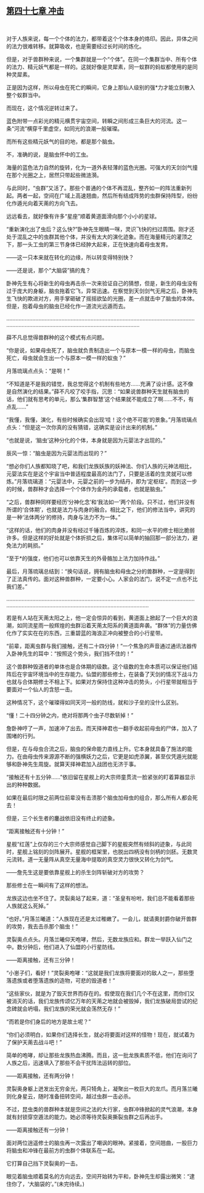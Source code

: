 ## [第四十七章 冲击](https://www.xxbiquge.com/11_11207/9114422.html)
﻿

  对于人族来说，每一个个体的法力，都带着这个个体本身的烙印。因此，异体之间的法力很难转移。就算吸收，也是需要经过长时间的炼化。

  但是，对于兽群种来说，一个集群就是一个“个体”。在同一个集群当中、所有个体的法力、精元妖气都是一样的。这就好像是灵犀素，同一蚁群的蚂蚁都使用的是同种灵犀素。

  正是因为这样，所以母虫在死亡的瞬间，它身上那仙人级别的强*力才能立刻散入整个蚁群当中。

  而现在，这个情况逆转过来了。

  蓝色附带一点彩光的精元横贯宇宙空间，转瞬之间形成三条巨大的河流。这一条“河流”横穿千里虚空，如同光的浪潮一般璀璨。

  而所有这些精元妖气的目的地，都是那个脑虫。

  不，准确的说，是脑虫怀中的工虫。

  海量的蓝色法力自然的旋转，化为一道外表轻薄的蓝色光圈。可强大的天剑剑气撞在那个光圈之上，居然只带起些微涟漪。

  与此同时，“虫群”又活了。那些个普通的个体不再混乱，整齐如一的阵法重新列起。两者一起，空间在广域上高速翘曲，然后所有结成阵势的虫群保持阵型，纷纷化作遁光向着天萳的方向飞去。

  远远看去，就好像有许多“星座”顺着黄道面滑向那个小小的星球。

  “重新演化出了虫后？这么快?”卧神先生眼睛一咪，灵识飞快的扫过周围。刚才还处于混乱之中的虫群其他个体，并没有太大的演化迹象。而在海量精元的灌顶之下，那一头工虫的第三节身体已经肿大起来，正在快速向着母虫发育。

  ——这一只本来就在转化的边缘，所以转变得特别快？

  ——还是说，那个”大脑袋”搞的鬼？

  卧神先生有心将新生的母虫再击杀一次来验证自己的猜想，但是，新生的母虫没有过于庞大的身躯，脑虫拖着它飞，异常迅速。在察觉到天剑剑气无用之后，卧神先生飞快的欺进对方，用手掌砸破了摇摇欲坠的光圈，差一点就击中了脑虫的本体。但是，抱着母虫的脑虫已经化作一道流光远遁而去。

  …………………………………………………………………………………………………………………………………………………………………………………………

  薛不凡总觉得兽群种的这个模式有点问题。

  “你是说，如果母虫死了，脑虫就负责制造出一个与原本一模一样的母虫，而脑虫死亡，母虫就会生出一个与原本一模一样的蚁虫？”

  月落琉璃点点头：“是啊！”

  “不知道是不是我的错觉，我总觉得这个机制有些地方……充满了设计感。这不像是自然演化的结果。”薛不凡咬了咬手指，沉思：“如果说兽群种天生就有脑虫的话，他们就有思考的单元，那么‘集群智慧’这个结果就不能成立了啊……不不，有点乱……”

  “我懂，我懂，演化，有些时候确实会出现‘哇！这个绝不可能’的景象。”月落琉璃点点头：“但是这一次你真的没有猜错，这确实是设计出来的机制。”

  “也就是说，‘脑虫’这种分化的个体，本身就是因为元婴法才出现的。”

  辰风一惊：“脑虫是因为元婴法而出现的？”

  “想必你们人族都知晓了吧，和我们龙族妖族的妖神法、你们人族的元神法相比，元婴法实在是这个宇宙当中普适程度最高的法门了，只要是活着的生灵就可以修炼。”月落琉璃道：“元婴法中，元婴之前的一步为结丹，即为‘定枢纽’。而到这一步的时候，兽群种才会选择一个个体作为金丹的承载者，也就是脑虫。”

  “之后，兽群种同样要经历‘分神化念’和‘我法如一’两个阶段。只不过，他们并没有所谓的‘合体期’，也就是法力与肉身的融合。相比之下，他们的修法当中，讲究的是一种‘法体两分’的修持，肉身与法力不为一体。”

  “这样的话，他们的肉身并没有经过千锤百炼的淬炼，和同一水平的修士相比脆弱许多。但是这样的好处就是个体折损之后，集体可以简单的抽回那一部分法力，避免法力的耗损。”

  “至于*的强度，他们也可以依靠天生的外骨骼加上法力加持作战。”

  最后，月落琉璃总结到：“换句话说，拥有脑虫和母虫之分的兽群种，一定是得到了正法真传的。面对这种兽群种，一定要小心。人家会的法门，说不定一点也不比我们差。”

  ………………………………………………………………………………………………………………………………………………………………………………………………

  若是有人站在天萳太阳之上，他一定会惊异的看到，黄道面上掀起了一个巨大的浪潮，如同流星雨一般辉煌的虫群沿着天萳太阳系的黄道面奔袭。“群体”的力量仿佛化作了实实在在的东西，三重碧蓝的海浪正冲向被整合的小行星带。

  “前辈，距离虫群与我们接触，还有二十四分钟！”一个焦急的声音通过通讯法器传入卧神先生的耳中：“按照这个势头，我们挡不住的！”

  这个兽群种毁道者的单体也是合体期的级数。这个级数的生命本质可以保证他们结阵后在宇宙环境当中的生存能力。仙盟的那些修士，在装备了天剑的情况下战斗力也就与合体期修士不相上下。如果对方保持住这种冲击的势头，小行星带就相当于要面对一个仙人的含怒一击。

  这种情况下，这个璀璨得如同天河一般的防线，就和沙子垒的没什么区别。

  “懂！二十四分钟之内，绝对将那两个虫子尽数斩掉！”

  詹卧神哼了一声，加速冲了出去。而天择神君也一翻手收起前母虫的尸体，加入了围堵的行列。

  但是，在与母虫合流之后，脑虫的保命能力直线上升。它本身就具备了施法的能力。在由母虫传来源源不断的强横妖力之后，它更是如虎添翼，甚至仅凭遁光就能够和卧神先生周旋。就算天择神君加入战团也无济于事。

  “接触还有十五分钟……”依旧留在星舰上的大宗师童贯流一脸紧张的盯着算器显示出的种种数据。

  如果在最后时限之前两位前辈没有击溃那个脑虫加母虫的组合，那么所有人都会死去！

  但是，三个长生者的鏖战依旧没有终止的迹象。

  “距离接触还有十分钟！”

  星舰“红莲”上仅存的三个大宗师感觉自己脚下的星舰突然有倾斜的迹象，与此同时，星舰上铭刻的剑阵展开。星舰的框架里，也脱出四柄没有剑柄的剑胚。无数灵元流转。道一无量阵从真空无量海中提取的真空灵力很快又转化为剑气。

  ——詹先生这是要依靠星舰上的杀生剑阵斩破对方的攻势？

  那些修士在一瞬间有了这样的想法。

  龙族这边也坐不住了。灵裂奥站了起来，道：“圣皇有吩咐，我们总不能看着那些人族就这么死掉。”

  “也好。”月落兰曦道：“人族现在还是太过稚嫩了。一会儿，就请奧封爵你破开兽群的攻势，我去击杀那个脑虫！”

  灵裂奥点点头。月落兰曦仰天咆哮，然后，无数龙族应和。群龙一举跃入仙门之中。数分钟后，他们进入了仙盟的小行星防线。

  ——距离接触，还有三分钟！

  “小崽子们，看好！”灵裂奥咆哮：“这就是我们龙族将要面对的敌人之一，那些堕落遗族或者堕落遗族的造物，可悲的毁道者！”

  “这些家伙，就是为了毁灭世界而存在的。假使现在我们几个不在这里，而你们又被消灭的话，我们龙族传颂亿万年的天萳之地就会被毁掉，我们龙族破局尝试的纪念碑就会坍塌，我们龙族的荣光就会荡然无存！”

  “而若是你们身后的地方是故土呢？”

  “你们必须明白，如果你们选择长生，就必将要面对这样的怪物！现在，就试着为了保护天萳去战斗吧！”

  简单的咆哮，却让那些龙族热血沸腾。而且，这一批龙族素质不低，他们在询问了人族之后，迅速填入了那些不会干扰阵法运转的部位。

  ——距离接触，还有两分钟！

  灵裂奥身躯上迸发出无穷金光，两只犄角上，凝聚出一枚巨大的龙爪。而月落兰曦则化身星云，随时准备扭转空间，越过虫群一击必杀。

  不过，昆虫类的兽群种本就是空间之法的大行家，虫群冲锋掀起的灵气浪潮，本身就有封锁穿空遁法的能力。她必须等待灵裂奥撕裂虫群之后再出手。

  ——距离接触还有一分钟！

  面对两位逍遥修士的脑虫再一次露出了嘲讽的眼神。紧接着，空间翘曲，一股巨力将脑虫和冲锋在最前方的虫群个体联系在一起。

  它打算自己挡下灵裂奥的一击。

  眼见着脑虫顺着莫名的方向远去，空间开始转为平和，卧神先生却露出微笑：“逮住你了，‘大脑袋的’。”(未完待续。)
